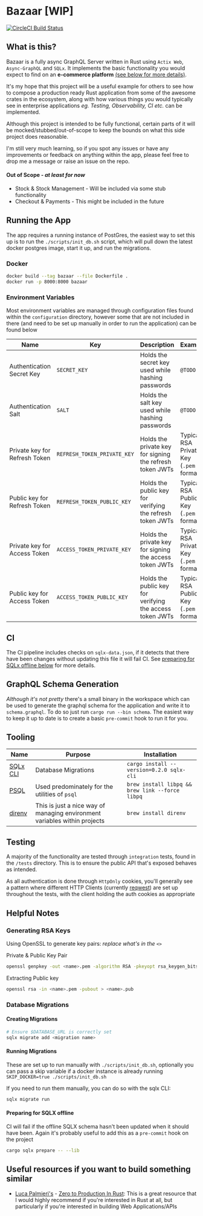 # Bazaar [WIP]

[![CircleCI Build Status](https://circleci.com/gh/naamancurtis/bazaar.svg?style=shield)](https://app.circleci.com/pipelines/github/naamancurtis/bazaar)

## What is this?

Bazaar is a fully async GraphQL Server written in Rust using `Actix Web`,
`Async-GraphQL` and `SQLx`. It implements the basic functionality you would
expect to find on an **e-commerce platform** [(see below for more details)](https://github.com/naamancurtis/bazaar/blob/main/functionality.md).

It's my hope that this project will be a useful example for others to see how to compose a production ready Rust
application from some of the awesome crates in the ecosystem, along with how various
things you would typically see in enterprise applications _eg. Testing,
Observability, CI etc._ can be implemented.

Although this project is intended to be fully functional, certain parts of it
will be mocked/stubbed/out-of-scope to keep the bounds on what this side project does reasonable.

I'm still very much learning, so if you spot any issues or have any improvements
or feedback on anything within the app, please feel free to drop me a message or
raise an issue on the repo.

#### Out of Scope - _at least for now_

- Stock & Stock Management - Will be included via some stub functionality
- Checkout & Payments - This might be included in the future

## Running the App

The app requires a running instance of PostGres, the easiest way to set this up
is to run the `./scripts/init_db.sh` script, which will pull down the latest
docker postgres image, start it up, and run the migrations.

### Docker

```sh
docker build --tag bazaar --file Dockerfile .
docker run -p 8000:8000 bazaar
```

### Environment Variables

Most environment variables are managed through configuration files found within
the `configuration` directory, however some that are not included in there (and
need to be set up manually in order to run the application) can be found below

| Name                          | Key                         | Description                                               | Example                                 |
| ----------------------------- | --------------------------- | --------------------------------------------------------- | --------------------------------------- |
| Authentication Secret Key     | `SECRET_KEY`                | Holds the secret key used while hashing passwords         | `@TODO`                                 |
| Authentication Salt           | `SALT`                      | Holds the salt key used while hashing passwords           | `@TODO`                                 |
| Private key for Refresh Token | `REFRESH_TOKEN_PRIVATE_KEY` | Holds the private key for signing the refresh token JWTs  | Typical RSA Private Key (`.pem` format) |
| Public key for Refresh Token  | `REFRESH_TOKEN_PUBLIC_KEY`  | Holds the public key for verifying the refresh token JWTs | Typical RSA Public Key (`.pem` format)  |
| Private key for Access Token  | `ACCESS_TOKEN_PRIVATE_KEY`  | Holds the private key for signing the access token JWTs   | Typical RSA Private Key (`.pem` format) |
| Public key for Access Token   | `ACCESS_TOKEN_PUBLIC_KEY`   | Holds the public key for verifying the access token JWTs  | Typical RSA Public Key (`.pem` format)  |

## CI

The CI pipeline includes checks on `sqlx-data.json`, if
it detects that there have been changes without updating this file it will fail CI. See [preparing for SQLx offline below](#preparing_for_sqlx_offline) for more details.

## GraphQL Schema Generation

_Although it's not pretty_ there's a small binary in the workspace which can be
used to generate the graphql schema for the application and write it to
`schema.graphql`. To do so just run `cargo run --bin schema`. The easiest way to
keep it up to date is to create a basic `pre-commit` hook to run it for you.

## Tooling

| Name                                                                 | Purpose                                                                   | Installation                                    |
| -------------------------------------------------------------------- | ------------------------------------------------------------------------- | ----------------------------------------------- |
| [SQLx CLI](https://github.com/launchbadge/sqlx/tree/master/sqlx-cli) | Database Migrations                                                       | `cargo install --version=0.2.0 sqlx-cli`        |
| [PSQL](https://formulae.brew.sh/formula/libpq)                       | Used predominately for the utilities of `psql`                            | `brew install libpq && brew link --force libpq` |
| [direnv](https://github.com/direnv/direnv)                           | This is just a nice way of managing environment variables within projects | `brew install direnv`                           |

## Testing

A majority of the functionality are tested through `integration` tests, found in
the `/tests` directory. This is to ensure the public API that's exposed behaves
as intended.

As all authentication is done through `HttpOnly` cookies, you'll generally see a
pattern where different HTTP Clients (currently [reqwest](https://docs.rs/reqwest/0.11.0/reqwest/index.html))
are set up throughout the tests, with the client holding the auth cookies as
appropriate

## Helpful Notes

### Generating RSA Keys

Using OpenSSL to generate key pairs: _replace what's in the `<>`_

Private & Public Key Pair

```sh
openssl genpkey -out <name>.pem -algorithm RSA -pkeyopt rsa_keygen_bits:<len>
```

Extracting Public key

```sh
openssl rsa -in <name>.pem -pubout > <name>.pub
```

### Database Migrations

#### Creating Migrations

```sh
# Ensure $DATABASE_URL is correctly set
sqlx migrate add <migration name>
```

#### Running Migrations

These are set up to run manually with `./scripts/init_db.sh`, optionally you can
pass a skip variable if a docker instance is already running `SKIP_DOCKER=true ./scripts/init_db.sh`

If you need to run them manually, you can do so with the sqlx CLI:

```sh
sqlx migrate run
```

#### Preparing for SQLX offline

CI will fail if the offline SQLX schema hasn't been updated when it should have
been. Again it's probably useful to add this as a `pre-commit` hook on the
project

```sh
cargo sqlx prepare -- --lib
```

## Useful resources if you want to build something similar

- [Luca Palmieri's](https://github.com/LukeMathWalker) - [Zero to Production In Rust](https://www.zero2prod.com/): This is a
  great resource that I would highly recommend if you're interested in Rust
  at all, but particularly if you're interested in building Web
  Applications/APIs
